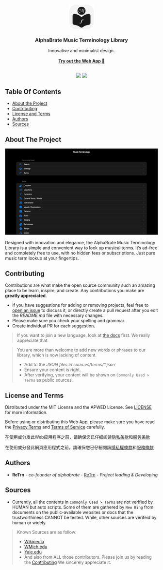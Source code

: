 <br/>
<p align="center">
  <a href="https://github.com/musicterms/musicterms.github.io">
    <img src="https://github.com/musicterms/musicterms.github.io/blob/main/icon-smooth.png?raw=true" alt="Logo" width="80" height="80">
  </a>

  <h3 align="center">AlphaBrate Music Terminology Library</h3>

  <p align="center">
    Innovative and minimalist design.
    <br/>
    <br/>
    <a href="https://musicterms.github.io"><strong>Try out the Web App 🔗</strong></a>
    <br/>
    <br/>
  </p>
</p>

<p align="center">
  <img src="https://img.shields.io/github/contributors/musicterms/musicterms.github.io?color=dark-green">
  <img src="https://img.shields.io/github/issues/musicterms/musicterms.github.io">
</p>


## Table Of Contents

* [About the Project](#about-the-project)
* [Contributing](#contributing)
* [License and Terms](#license-and-terms)
* [Authors](#authors)
* [Sources](#sources)

## About The Project

![Screen Shot](https://github.com/musicterms/musicterms.github.io/blob/main/img/desktop.png?raw=true)

Designed with innovation and elegance, the AlphaBrate Music Terminology Library is a simple and convenient way to look up musical terms. It’s ad-free and completely free to use, with no hidden fees or subscriptions. Just pure music term lookup at your fingertips.

## Contributing

Contributions are what make the open source community such an amazing place to be learn, inspire, and create. Any contributions you make are **greatly appreciated**.
* If you have suggestions for adding or removing projects, feel free to [open an issue](https://github.com/musicterms/musicterms.github.io/issues/new) to discuss it, or directly create a pull request after you edit the *README.md* file with necessary changes.
* Please make sure you check your spelling and grammar.
* Create individual PR for each suggestion.

> If you want to join a new language, look at [the docs](https://alphabrate.github.io/trueview/doc.html?content=https://raw.githubusercontent.com/musicterms/musicterms.github.io/main/source/lang/join-a-language.md&title=Join%20a%20new%20language.&author=AlphaBrate&date=Music%20Terms%20Team) first. We really appreciate that.

> You are more than welcome to add new words or phrases to our library, which is now lacking of content.
> - Add to the *JSON files in sources/terms/\*.json*
> - Ensure your content is right.
> - After verifying, your content will be shown on `Commonly Used > Terms` as public sources.

## License and Terms

Distributed under the MIT License and the APWED License. See [LICENSE](https://github.com/musicterms/musicterms.github.io?tab=License-1-ov-file) for more information.

Before using or distributing this Web App, please make sure you have read the [Privacy Terms](https://alphabrate.github.io/trueview/doc.html?content=https://raw.githubusercontent.com/musicterms/musicterms.github.io/main/terms/privacy.md&title=Privacy%20Terms&author=AlphaBrate&date=Music%20Terms%20Team) and [Terms of Service](https://alphabrate.github.io/trueview/doc.html?content=https://raw.githubusercontent.com/musicterms/musicterms.github.io/main/terms/conditions.md&title=Terms%20of%20Service&author=AlphaBrate&date=Music%20Terms%20Team) carefully.

在使用或分发此Web应用程序之前，请确保您已仔细阅读[隐私条款](https://alphabrate.github.io/trueview/doc.html?content=https://raw.githubusercontent.com/musicterms/musicterms.github.io/main/terms/privacy.zh-CN.md&title=Privacy%20Terms&author=AlphaBrate&date=Music%20Terms%20Team)和[服务条款](https://alphabrate.github.io/trueview/doc.html?content=https://raw.githubusercontent.com/musicterms/musicterms.github.io/main/terms/conditions.zh-CN.md&title=Terms%20of%20Service&author=AlphaBrate&date=Music%20Terms%20Team)

在使用或分發此網頁應用程式之前，請確保您已仔細閱讀[隱私權條款](https://alphabrate.github.io/trueview/doc.html?content=https://raw.githubusercontent.com/musicterms/musicterms.github.io/main/terms/privacy.zh.md&title=Privacy%20Terms&author=AlphaBrate&date=Music%20Terms%20Team)和[服務條款](https://alphabrate.github.io/trueview/doc.html?content=https://raw.githubusercontent.com/musicterms/musicterms.github.io/main/terms/conditions.zh.md&title=Terms%20of%20Service&author=AlphaBrate&date=Music%20Terms%20Team)

## Authors

* **ReTrn** - *co-founder of alphabrate* - [ReTrn](https://github.com/rtzg) - *Project leading & Developing*

## Sources

* Currently, all the contents in `Commonly Used > Terms` are not verified by HUMAN but auto scripts. Some of them are gathered by `New Bing` from documents on the public-available websites or docs that the trustworthiness CANNOT be tested. While, other sources are verifeid by human or widely.

> Known Sources are as follow:
> - [Wikipedia](https://en.wikipedia.org/wiki/Glossary_of_music_terminology)
> - [WMich.edu](https://wmich.edu/mus-gened/mus150/Glossary.pdf)
> - [Yale.edu](https://web.library.yale.edu/cataloging/music/Common-terms-used-in-German-music-publications-and-thematic-indices)
> - And also from ALL those contributors. Please join us by reading the [Contributing](#contributing) We sincerely appreciate it.
